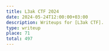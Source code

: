 ```yaml
---
title: L3ak CTF 2024
date: 2024-05-24T12:00:00+03:00
description: Writeups for [L3ak CTF].
type: writeup
place: 71
total: 497
---
```

